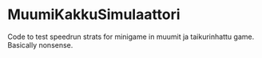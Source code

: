 # MuumiKakkuSimulaattori

Code to test speedrun strats for minigame in muumit ja taikurinhattu game. Basically nonsense.